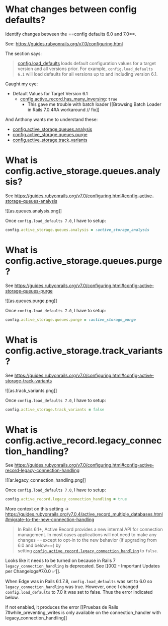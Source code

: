 # What changes between config defaults?

Identify changes between the ==config defaults 6.0 and 7.0==.

See: https://guides.rubyonrails.org/v7.0/configuring.html

The section says:
> [config.load_defaults](https://api.rubyonrails.org/v7.0.8.4/classes/Rails/Application/Configuration.html#method-i-load_defaults) loads default configuration values for a target version and all versions prior. For example, `config.load_defaults 6.1` will load defaults for all versions up to and including version 6.1.

Caught my eye:
- Default Values for Target Version 6.1
	- [config.active_record.has_many_inversing](https://guides.rubyonrails.org/v7.0/configuring.html#config-active-record-has-many-inversing): `true`
		- This gave me trouble with batch loader [[Browsing Batch Loader in Rails 7.0.4#A workaround // fix]]

And Anthony wants me to understand these:

- [config.active_storage.queues.analysis](https://guides.rubyonrails.org/v7.0/configuring.html#config-active-storage-queues-analysis)
- [config.active_storage.queues.purge](https://guides.rubyonrails.org/v7.0/configuring.html#config-active-storage-queues-purge)
- [config.active_storage.track_variants](https://guides.rubyonrails.org/v7.0/configuring.html#config-active-storage-track-variants)

# What is config.active_storage.queues.analysis?

See https://guides.rubyonrails.org/v7.0/configuring.html#config-active-storage-queues-analysis

![[as.queues.analysis.png]]

Once `config.load_defaults 7.0`, I have to setup:

```ruby
config.active_storage.queues.analysis = :active_storage_analysis
```

# What is config.active_storage.queues.purge?

See https://guides.rubyonrails.org/v7.0/configuring.html#config-active-storage-queues-purge

![[as.queues.purge.png]]

Once `config.load_defaults 7.0`, I have to setup:

```ruby
config.active_storage.queues.purge = :active_storage_purge
```

# What is config.active_storage.track_variants?

See https://guides.rubyonrails.org/v7.0/configuring.html#config-active-storage-track-variants

![[as.track_variants.png]]

Once `config.load_defaults 7.0`, I have to setup:

```ruby
config.active_storage.track_variants = false
```

# What is config.active_record.legacy_connection_handling?

See https://guides.rubyonrails.org/v7.0/configuring.html#config-active-record-legacy-connection-handling

![[ar.legacy_connection_handling.png]]

Once `config.load_defaults 7.0`, I have to setup:

```ruby
config.active_record.legacy_connection_handling = true
```

More context on this setting -> https://guides.rubyonrails.org/v7.0.4/active_record_multiple_databases.html#migrate-to-the-new-connection-handling

> In Rails 6.1+, Active Record provides a new internal API for connection management. In most cases applications will not need to make any changes ==except to opt-in to the new behavior (if upgrading from 6.0 and below==) by setting [`config.active_record.legacy_connection_handling`](https://guides.rubyonrails.org/v7.0.4/configuring.html#config-active-record-legacy-connection-handling) to `false`.

Looks like it needs to be turned on because in Rails 7 `legacy_connection_handling` is deprecated. See [[002 - Important Updates per Changelogs#7.0.0 ✅]].

When Edge was in Rails 6.1.7.8, `config.load_defaults` was set to 6.0 so `legacy_connection_handling` was true. However, once I changed `config.load_defaults` to 7.0 it was set to false. Thus the error indicated below.

If not enabled, it produces the error [[Pruebas de Rails 7#while_preventing_writes is only available on the connection_handler with legacy_connection_handling]]